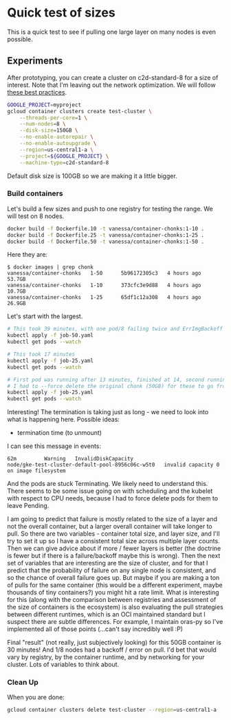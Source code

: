 # Quick test of sizes

This is a quick test to see if pulling one large layer on many nodes is even possible.
 
## Experiments

After prototyping, you can create a cluster on c2d-standard-8 for a size of interest. Note that I'm leaving out the network optimization. We will follow [these best practices](https://cloud.google.com/architecture/best-practices-for-using-mpi-on-compute-engine).

```bash
GOOGLE_PROJECT=myproject
gcloud container clusters create test-cluster \
    --threads-per-core=1 \
    --num-nodes=8 \
    --disk-size=150GB \
    --no-enable-autorepair \
    --no-enable-autoupgrade \
    --region=us-central1-a \
    --project=${GOOGLE_PROJECT} \
    --machine-type=c2d-standard-8
```

Default disk size is 100GB so we are making it a little bigger.


### Build containers

Let's build a few sizes and push to one registry for testing the range. We will test on 8 nodes.

```bash
docker build -f Dockerfile.10 -t vanessa/container-chonks:1-10 .
docker build -f Dockerfile.25 -t vanessa/container-chonks:1-25 .
docker build -f Dockerfile.50 -t vanessa/container-chonks:1-50 .
```

Here they are:

```console
$ docker images | grep chonk
vanessa/container-chonks   1-50      5b96172305c3   4 hours ago    53.7GB
vanessa/container-chonks   1-10      373cfc3e9d88   4 hours ago    10.7GB
vanessa/container-chonks   1-25      65df1c12a308   4 hours ago    26.9GB
```
Let's start with the largest.

```bash
# This took 39 minutes, with one pod/8 failing twice and ErrImgBackoff
kubectl apply -f job-50.yaml
kubectl get pods --watch

# This took 17 minutes
kubectl apply -f job-25.yaml
kubectl get pods --watch

# First pod was running after 13 minutes, finished at 14, second running at 15 finished at 16. Third at 17 minutes.
# I had to --force delete the original chonk (50GB) for these to go from pending to container creating
kubectl apply -f job-25.yaml
kubectl get pods --watch
```

Interesting! The termination is taking just as long - we need to look into what is happening here. Possible ideas:

- termination time (to unmount)

I can see this message in events:

```
62m         Warning   InvalidDiskCapacity                      node/gke-test-cluster-default-pool-8956c06c-w5t0   invalid capacity 0 on image filesystem
```
And the pods are stuck Terminating. We likely need to understand this. There seems to be some issue going on with scheduling and the kubelet with respect to CPU needs, because I had to force delete pods for them to leave Pending.

I am going to predict that failure is mostly related to the size of a layer and not the overall container, but a larger overall container will take longer to pull. So there are two variables - container total size, and layer size, and I'll try to set it up so I have a consistent total size across multiple layer counts. Then we can give advice about if more / fewer layers is better (the doctrine is fewer but if there is a failure/backoff maybe this is wrong). Then the next set of variables that are interesting are the size of cluster, and for that I predict that the probability of failure on any single node is consistent, and so the chance of overall failure goes up. But maybe if you are making a ton of pulls for the same container (this would be a different experiment, maybe thousands of tiny containers?) you might hit a rate limit. What is interesting for this (along with the comparison between registries and assessment of the size of containers is the ecosystem) is also evaluating the pull strategies between different runtimes, which is an OCI maintained standard but I suspect there are subtle differences. For example, I maintain oras-py so I've implemented all of those points (...can't say incredibly well :P)

Final "result" (not really, just subjectively looking) for this 50GB container is 30 minutes! And 1/8 nodes had a backoff / error on pull. I'd bet that would vary by registry, by the container runtime, and by networking for your cluster. Lots of variables to think about.

### Clean Up

When you are done:

```bash
gcloud container clusters delete test-cluster --region=us-central1-a
```
